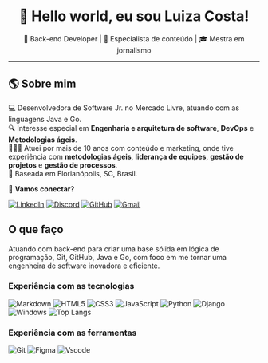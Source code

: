 <h1 align="center">👋 Hello world, eu sou Luiza Costa!</h1>

<p align="center">
  🚀 Back-end Developer | 📡 Especialista de conteúdo | 🎓 Mestra em jornalismo
</p>

---

## 🌎 Sobre mim  
💻 Desenvolvedora de Software Jr. no Mercado Livre, atuando com as linguagens Java e Go.  
🔍 Interesse especial em **Engenharia e arquitetura de software**, **DevOps** e **Metodologias ágeis**.  
👩🏽‍💻 Atuei por mais de 10 anos com conteúdo e marketing, onde tive experiência com **metodologias ágeis**, **liderança de equipes**, **gestão de projetos** e **gestão de processos**.   
📍 Baseada em Florianópolis, SC, Brasil.  

💬 **Vamos conectar?**


[![LinkedIn](https://img.shields.io/badge/LinkedIn-0077B5?style=for-the-badge&logo=linkedin&logoColor=white)](https://www.linkedin.com/in/luiza-mylena-costa/) [![Discord](https://img.shields.io/badge/Discord-7289DA?style=for-the-badge&logo=discord&logoColor=white)](https://discord.com/channels/@luiza_costa/) [![GitHub](https://img.shields.io/badge/GitHub-100000?style=for-the-badge&logo=github&logoColor=white)](https://github.com/luizacosta92) [![Gmail](https://img.shields.io/badge/Gmail-333333?style=for-the-badge&logo=gmail&logoColor=red)](mailto:mylenaluizajor@gmail.com)


## O que faço

Atuando com back-end para criar uma base sólida em lógica de programação, Git, GitHub, Java e Go, com foco em me tornar uma engenheira de software inovadora e eficiente.

### Experiência com as tecnologias
![Markdown](https://img.shields.io/badge/Markdown-000?style=for-the-badge&logo=markdown)  ![HTML5](https://img.shields.io/badge/HTML5-E34F26?style=for-the-badge&logo=html5&logoColor=white) ![CSS3](https://img.shields.io/badge/CSS3-1572B6?style=for-the-badge&logo=css3&logoColor=white) ![JavaScript](https://img.shields.io/badge/JavaScript-F7DF1E?style=for-the-badge&logo=javascript&logoColor=black) ![Python](https://img.shields.io/badge/python-3670A0?style=for-the-badge&logo=python&logoColor=ffdd54) ![Django](https://img.shields.io/badge/django-%23092E20.svg?style=for-the-badge&logo=django&logoColor=white) ![Windows](https://img.shields.io/badge/Windows-000?style=for-the-badge&logo=windows&logoColor=2CA5E0)
![Top Langs](https://github-readme-stats-git-masterrstaa-rickstaa.vercel.app/api/top-langs/?username=luizacosta92&layout=compact&bg_color=000&border_color=30A3DC&title_color=E94D5F&text_color=FFF)


### Experiência com as ferramentas
![Git](https://img.shields.io/badge/GIT-E44C30?style=for-the-badge&logo=git&logoColor=white) ![Figma](https://img.shields.io/badge/Figma-696969?style=for-the-badge&logo=figma&logoColor=figma) ![Vscode](https://img.shields.io/badge/Vscode-007ACC?style=for-the-badge&logo=visual-studio-code&logoColor=white)




